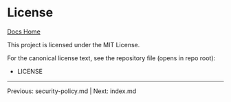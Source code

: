 # License

[Docs Home](index.md)

This project is licensed under the MIT License.

For the canonical license text, see the repository file (opens in repo root):

- LICENSE

---

Previous: security-policy.md | Next: index.md
